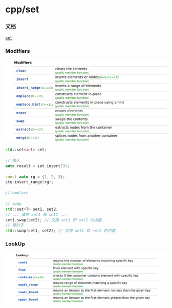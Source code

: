 # cpp/set
### 文档
[set](https://cppreference.com/w/cpp/container/set.html)

### Modifiers
![alt text](image.png)
```cpp
std::set<int> set;

// 插入
auto result = set.insert(3);

const auto rg = {1, 2, 3};
ste.insert_range(rg);

// emplace

// swap
std::set<T> set1, set2;
// ... 填充 set1 和 set2 ...
set1.swap(set2); // 交换 set1 和 set2 的内容
// 等价于
std::swap(set1, set2); // 交换 set1 和 set2 的内容

```

### LookUp
![alt text](image-1.png)
